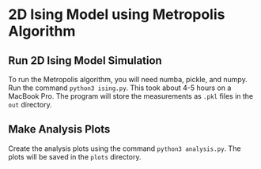 # 2D Ising Model using Metropolis Algorithm

## Run 2D Ising Model Simulation
To run the Metropolis algorithm, you will need numba, pickle, and numpy. Run the command `python3 ising.py`. This took about 4-5 hours on a MacBook Pro. The program will store the measurements as `.pkl` files in the `out` directory.

## Make Analysis Plots
Create the analysis plots using the command `python3 analysis.py`. The plots will be saved in the `plots` directory.